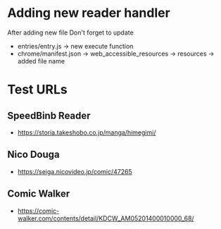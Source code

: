 # Adding new reader handler

After adding new file
Don't forget to update
- entries/entry.js -> new execute function
- chrome/manifest.json -> web_accessible_resources -> resources -> added file name

# Test URLs
## SpeedBinb Reader 
- https://storia.takeshobo.co.jp/manga/himegimi/

## Nico Douga
- https://seiga.nicovideo.jp/comic/47265

## Comic Walker
- https://comic-walker.com/contents/detail/KDCW_AM05201400010000_68/
